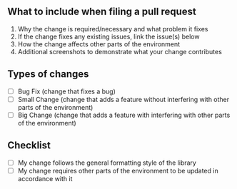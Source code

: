 ## What to include when filing a pull request
1. Why the change is required/necessary and what problem it fixes
2. If the change fixes any existing issues, link the issue(s) below
3. How the change affects other parts of the environment
4. Additional screenshots to demonstrate what your change contributes

## Types of changes
- [ ] Bug Fix (change that fixes a bug)
- [ ] Small Change (change that adds a feature without interfering with other parts of the environment)
- [ ] Big Change (change that adds a feature with interfering with other parts of the environment)

## Checklist
- [ ] My change follows the general formatting style of the library
- [ ] My change requires other parts of the environment to be updated in accordance with it
